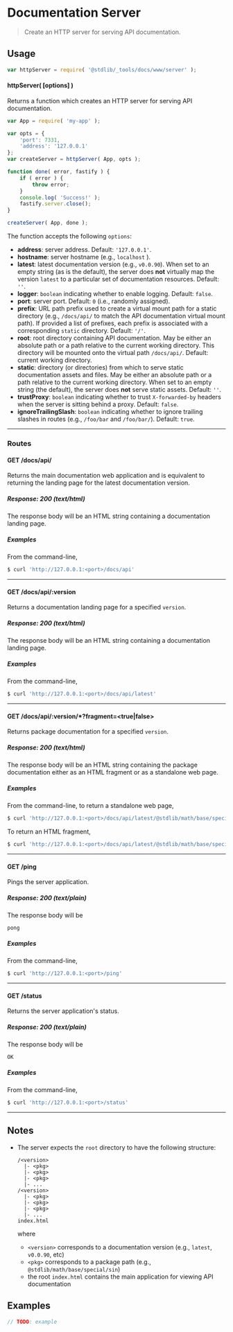 <!--

@license Apache-2.0

Copyright (c) 2019 The Stdlib Authors.

Licensed under the Apache License, Version 2.0 (the "License");
you may not use this file except in compliance with the License.
You may obtain a copy of the License at

   http://www.apache.org/licenses/LICENSE-2.0

Unless required by applicable law or agreed to in writing, software
distributed under the License is distributed on an "AS IS" BASIS,
WITHOUT WARRANTIES OR CONDITIONS OF ANY KIND, either express or implied.
See the License for the specific language governing permissions and
limitations under the License.

-->

# Documentation Server

> Create an HTTP server for serving API documentation.

<section class="usage">

## Usage

```javascript
var httpServer = require( '@stdlib/_tools/docs/www/server' );
```

#### httpServer( \[options] )

Returns a function which creates an HTTP server for serving API documentation.

<!-- run-disable -->

```javascript
var App = require( 'my-app' );

var opts = {
    'port': 7331,
    'address': '127.0.0.1'
};
var createServer = httpServer( App, opts );

function done( error, fastify ) {
    if ( error ) {
        throw error;
    }
    console.log( 'Success!' );
    fastify.server.close();
}

createServer( App, done );
```

The function accepts the following `options`:

-   **address**: server address. Default: `'127.0.0.1'`.
-   **hostname**: server hostname (e.g., `localhost` ).
-   **latest**: latest documentation version (e.g., `v0.0.90`). When set to an empty string (as is the default), the server does **not** virtually map the version `latest` to a particular set of documentation resources. Default: `''`.
-   **logger**: `boolean` indicating whether to enable logging. Default: `false`.
-   **port**: server port. Default: `0` (i.e., randomly assigned).
-   **prefix**: URL path prefix used to create a virtual mount path for a static directory (e.g., `/docs/api/` to match the API documentation virtual mount path). If provided a list of prefixes, each prefix is associated with a corresponding `static` directory. Default: `'/'`.
-   **root**: root directory containing API documentation. May be either an absolute path or a path relative to the current working directory. This directory will be mounted onto the virtual path `/docs/api/`. Default: current working directory.
-   **static**: directory (or directories) from which to serve static documentation assets and files. May be either an absolute path or a path relative to the current working directory. When set to an empty string (the default), the server does **not** serve static assets. Default: `''`.
-   **trustProxy**: `boolean` indicating whether to trust `X-forwarded-by` headers when the server is sitting behind a proxy. Default: `false`.
-   **ignoreTrailingSlash**: `boolean` indicating whether to ignore trailing slashes in routes (e.g., `/foo/bar` and `/foo/bar/`). Default: `true`.

* * *

### Routes

<a name="docs-api-get"></a>

#### GET /docs/api/

Returns the main documentation web application and is equivalent to returning the landing page for the latest documentation version.

##### Response: 200 (text/html)

The response body will be an HTML string containing a documentation landing page.

##### Examples

From the command-line,

<!-- run-disable -->

```bash
$ curl 'http://127.0.0.1:<port>/docs/api'
```

* * *

<a name="docs-api-version-get"></a>

#### GET /docs/api/:version

Returns a documentation landing page for a specified `version`.

##### Response: 200 (text/html)

The response body will be an HTML string containing a documentation landing page.

##### Examples

From the command-line,

<!-- run-disable -->

```bash
$ curl 'http://127.0.0.1:<port>/docs/api/latest'
```

* * *

<a name="docs-api-version-pkg-get"></a>

#### GET /docs/api/:version/\*?fragment=<true|false>

Returns package documentation for a specified `version`.

##### Response: 200 (text/html)

The response body will be an HTML string containing the package documentation either as an HTML fragment or as a standalone web page.

##### Examples

From the command-line, to return a standalone web page,

<!-- run-disable -->

```bash
$ curl 'http://127.0.0.1:<port>/docs/api/latest/@stdlib/math/base/special/'
```

To return an HTML fragment,

<!-- run-disable -->

```bash
$ curl 'http://127.0.0.1:<port>/docs/api/latest/@stdlib/math/base/special/?fragment=true'
```

* * *

<a name="ping-get"></a>

#### GET /ping

Pings the server application.

##### Response: 200 (text/plain)

The response body will be

```text
pong
```

##### Examples

From the command-line,

<!-- run-disable -->

```bash
$ curl 'http://127.0.0.1:<port>/ping'
```

* * *

<a name="status-get"></a>

#### GET /status

Returns the server application's status.

##### Response: 200 (text/plain)

The response body will be

```text
OK
```

##### Examples

From the command-line,

<!-- run-disable -->

```bash
$ curl 'http://127.0.0.1:<port>/status'
```

</section>

<!-- /.usage -->

* * *

<section class="notes">

## Notes

-   The server expects the `root` directory to have the following structure:

    ```text
    /<version>
      |- <pkg>
      |- <pkg>
      |- <pkg>
      |- ...
    /<version>
      |- <pkg>
      |- <pkg>
      |- <pkg>
      |- ...
    index.html
    ```

    where

    -   `<version>` corresponds to a documentation version (e.g., `latest`, `v0.0.90`, etc)
    -   `<pkg>` corresponds to a package path (e.g., `@stdlib/math/base/special/sin`)
    -   the root `index.html` contains the main application for viewing API documentation

</section>

<!-- /.notes -->

<section class="examples">

## Examples

<!-- run-disable -->

<!-- eslint no-undef: "error" -->

```javascript
// TODO: example
```

</section>

<!-- /.examples -->

<section class="links">

</section>

<!-- /.links -->
